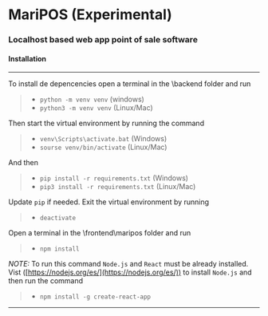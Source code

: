# MariPOS (Experimental)

### Localhost based web app point of sale software


#### Installation
______

To install de depencencies open a terminal in the \backend folder and run
>- `python -m venv venv`  (windows)
>- `python3 -m venv venv` (Linux/Mac)


Then start the virtual environment by running the command
>- `venv\Scripts\activate.bat` (Windows)
>- `sourse venv/bin/activate`  (Linux/Mac)

And then
>- `pip install -r requirements.txt`  (Windows)
>- `pip3 install -r requirements.txt` (Linux/Mac)

Update `pip` if needed.
Exit the virtual environment by running
>- `deactivate`


Open a terminal in the \frontend\maripos folder and run
>- `npm install`
  
*NOTE:* To run this command `Node.js` and `React` must be already installed. 
Vist ([https://nodejs.org/es/](https://nodejs.org/es/)) to install `Node.js` and then run the command
>- `npm install -g create-react-app`

_____